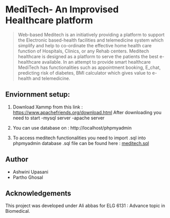 # MediTech- An Improvised Healthcare platform 
>Web-based Meditech is an initiatively providing a platform to support the Electronic based-health facilities and telemedicine system which simplify and 
help to co-ordinate the effective home health care function of Hospitals, Clinics, or any Rehab centers. Meditech healthcare is designed as a platform to serve the patients the
best e-healthcare available. In an attempt to provide smart healthcare MediTech has functionalities such as appointment booking, E_chat, predicting risk of diabetes, BMI calculator which gives value to e-health and telemedicine.

## Enviornment setup:

1. Download Xammp from this link :  https://www.apachefriends.org/download.html
After downloading you need to start 
-mysql server 
-apache server 

2. You can use database on : http://localhost/phpmyadmin

3. To access meditech functionalities you need to import .sql into phpmyadmin database
.sql file can be found here : [meditech.sql](https://github.com/parthoCarleton/Group_C_ipsiFramework/wiki/User-Reference)


## Author
* Ashwini Upasani 
* Partho Ghosal 

## Acknowledgements 
This project was developed under Ali abbas for ELG 6131 : Advance topic in Biomedical. 
